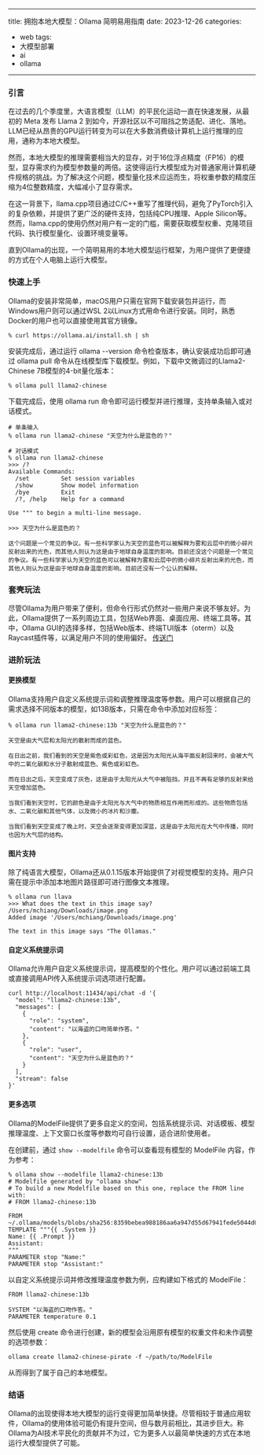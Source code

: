 ---
title: 拥抱本地大模型：Ollama 简明易用指南
date: 2023-12-26
categories: 
- web
tags:
- 大模型部署
- ai
- ollama
------

### 引言
在过去的几个季度里，大语言模型（LLM）的平民化运动一直在快速发展，从最初的 Meta 发布 Llama 2 到如今，开源社区以不可阻挡之势适配、进化、落地。LLM已经从昂贵的GPU运行转变为可以在大多数消费级计算机上运行推理的应用，通称为本地大模型。

然而，本地大模型的推理需要相当大的显存，对于16位浮点精度（FP16）的模型，显存需求约为模型参数量的两倍。这使得运行大模型成为对普通家用计算机硬件规格的挑战。为了解决这个问题，模型量化技术应运而生，将权重参数的精度压缩为4位整数精度，大幅减小了显存需求。

在这一背景下，llama.cpp项目通过C/C++重写了推理代码，避免了PyTorch引入的复杂依赖，并提供了更广泛的硬件支持，包括纯CPU推理、Apple Silicon等。然而，llama.cpp的使用仍然对用户有一定的门槛，需要获取模型权重、克隆项目代码、执行模型量化、设置环境变量等。

直到Ollama的出现，一个简明易用的本地大模型运行框架，为用户提供了更便捷的方式在个人电脑上运行大模型。

### 快速上手
Ollama的安装非常简单，macOS用户只需在官网下载安装包并运行，而Windows用户则可以通过WSL 2以Linux方式用命令进行安装。同时，熟悉Docker的用户也可以直接使用其官方镜像。


```
% curl https://ollama.ai/install.sh | sh

```

安装完成后，通过运行 ollama --version 命令检查版本，确认安装成功后即可通过 ollama pull 命令从在线模型库下载模型。例如，下载中文微调过的Llama2-Chinese 7B模型的4-bit量化版本：

```
% ollama pull llama2-chinese
```

下载完成后，使用 ollama run 命令即可运行模型并进行推理，支持单条输入或对话模式。

```
# 单条输入
% ollama run llama2-chinese "天空为什么是蓝色的？"

```

```
# 对话模式
% ollama run llama2-chinese
>>> /?
Available Commands:
  /set         Set session variables
  /show        Show model information
  /bye         Exit
  /?, /help    Help for a command

Use """ to begin a multi-line message.

>>> 天空为什么是蓝色的？

这个问题是一个常见的争议。有一些科学家认为天空的蓝色可以被解释为雾和云层中的微小碎片反射出来的光色，而其他人则认为这是由于地球自身温度的影响。目前还没这个问题是一个常见的争议。有一些科学家认为天空的蓝色可以被解释为雾和云层中的微小碎片反射出来的光色，而其他人则认为这是由于地球自身温度的影响。目前还没有一个公认的解释。
```


### 套壳玩法

尽管Ollama为用户带来了便利，但命令行形式仍然对一些用户来说不够友好。为此，Ollama提供了一系列周边工具，包括Web界面、桌面应用、终端工具等。其中，Ollama GUI的选择多样，包括Web版本、终端TUI版本（oterm）以及Raycast插件等，以满足用户不同的使用偏好。
[传送门](https://github.com/jmorganca/ollama?tab=readme-ov-file#community-integrations)


### 进阶玩法

#### 更换模型
Ollama支持用户自定义系统提示词和调整推理温度等参数。用户可以根据自己的需求选择不同版本的模型，如13B版本，只需在命令中添加对应标签：

```
% ollama run llama2-chinese:13b "天空为什么是蓝色的？"

天空是由大气层和太阳光的散射而成的蓝色。

在日出之前，我们看到的天空是紫色或彩虹色，这是因为太阳光从海平面反射回来时，会被大气中的二氧化碳和水分子散射成蓝色、紫色或彩虹色。

而在日出之后，天空变成了灰色，这是由于太阳光从大气中被阻挡，并且不再有足够的反射来给天空增加蓝色。

当我们看到天空时，它的颜色是由于太阳光与大气中的物质相互作用而形成的。这些物质包括水、二氧化碳和其他气体，以及微小的冰片和沙塵。

当我们看到天空变成了晚上时，天空会逐渐变得更加深蓝，这是由于太阳光在大气中传播，同时也因为大气层的结构。
```


#### 图片支持
除了纯语言大模型，Ollama还从0.1.15版本开始提供了对视觉模型的支持。用户只需在提示中添加本地图片路径即可进行图像文本推理。


```
% ollama run llava
>>> What does the text in this image say? /Users/mchiang/Downloads/image.png 
Added image '/Users/mchiang/Downloads/image.png'

The text in this image says "The Ollamas."
```

#### 自定义系统提示词

Ollama允许用户自定义系统提示词，提高模型的个性化。用户可以通过前端工具或直接调用API传入系统提示词选项进行配置。

```
curl http://localhost:11434/api/chat -d '{
  "model": "llama2-chinese:13b",
  "messages": [
    {
      "role": "system",
      "content": "以海盗的口吻简单作答。"
    },
    {
      "role": "user",
      "content": "天空为什么是蓝色的？"
    }
  ],
  "stream": false
}'
```


#### 更多选项
Ollama的ModelFile提供了更多自定义的空间，包括系统提示词、对话模板、模型推理温度、上下文窗口长度等参数均可自行设置，适合进阶使用者。

在创建前，通过 ``show --modelfile`` 命令可以查看现有模型的 ModelFile 内容，作为参考：

```
% ollama show --modelfile llama2-chinese:13b
# Modelfile generated by "ollama show"
# To build a new Modelfile based on this one, replace the FROM line with:
# FROM llama2-chinese:13b

FROM ~/.ollama/models/blobs/sha256:8359bebea988186aa6a947d55d67941fede5044d02e0ab2078f5cc0dcf357831
TEMPLATE """{{ .System }}
Name: {{ .Prompt }}
Assistant:
"""
PARAMETER stop "Name:"
PARAMETER stop "Assistant:"
```
以自定义系统提示词并修改推理温度参数为例，应构建如下格式的 ModelFile：
```
FROM llama2-chinese:13b

SYSTEM "以海盗的口吻作答。"
PARAMETER temperature 0.1
```
然后使用 create 命令进行创建，新的模型会沿用原有模型的权重文件和未作调整的选项参数：
```
ollama create llama2-chinese-pirate -f ~/path/to/ModelFile
```
从而得到了属于自己的本地模型。

### 结语
Ollama的出现使得本地大模型的运行变得更加简单快捷。尽管相较于普通应用软件，Ollama的使用体验可能仍有提升空间，但与数月前相比，其进步巨大。称Ollama为AI技术平民化的贡献并不为过，它为更多人以最简单快速的方式在本地运行大模型提供了可能。